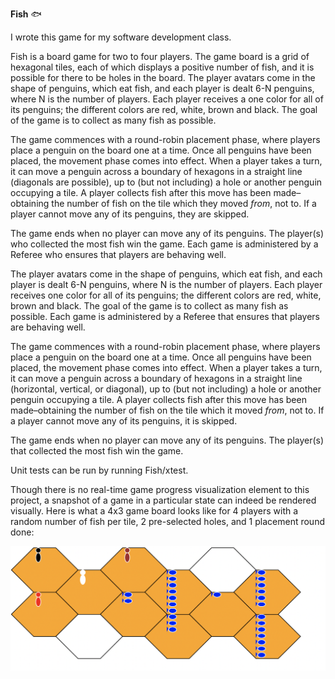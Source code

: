 **Fish** :fish:

I wrote this game for my software development class. 

Fish is a board game for two to four players. 
The game board is a grid of hexagonal tiles, each of which displays a positive number of fish, and it is possible for there to be holes in the board.
The player avatars come in the shape of penguins, which eat fish, and each player is dealt 6-N penguins, where N is the number of players. Each player receives a one color for all of its penguins; the different colors are red, white, brown and black. The goal of the game is to collect as many fish as possible. 

The game commences with a round-robin placement phase, where players place a penguin on the board one at a time. Once all penguins have been placed, the movement phase comes into effect. When a player takes a turn, it can move a penguin across a boundary of hexagons in a straight line (diagonals are possible), up to (but not including) a hole or another penguin occupying a tile. A player collects fish after this move has been made–obtaining the number of fish on the tile which they moved *from*, not to. If a player cannot move any of its penguins, they are skipped. 

The game ends when no player can move any of its penguins. The player(s) who collected the most fish win the game. Each game is administered by a Referee who ensures that players are behaving well. 

The player avatars come in the shape of penguins, which eat fish, and each player is dealt 6-N penguins, where N is the number of players. Each player receives one color for all of its penguins; the different colors are red, white, brown and black. The goal of the game is to collect as many fish as possible. Each game is administered by a Referee that ensures that players are behaving well. 

The game commences with a round-robin placement phase, where players place a penguin on the board one at a time. Once all penguins have been placed, the movement phase comes into effect. When a player takes a turn, it can move a penguin across a boundary of hexagons in a straight line (horizontal, vertical, or diagonal), up to (but not including) a hole or another penguin occupying a tile. A player collects fish after this move has been made–obtaining the number of fish on the tile which it moved *from*, not to. If a player cannot move any of its penguins, it is skipped. 

The game ends when no player can move any of its penguins. The player(s) that collected the most fish win the game. 

Unit tests can be run by running Fish/xtest. 

Though there is no real-time game progress visualization element to this project, a snapshot of a game in a particular state can indeed be rendered visually. Here is what a 4x3  game board looks like for 4 players with a random number of fish per tile, 2 pre-selected holes, and 1 placement round done:



![fish board](https://github.com/eshwaribhide/Fish/blob/master/fish_board.png)


 
